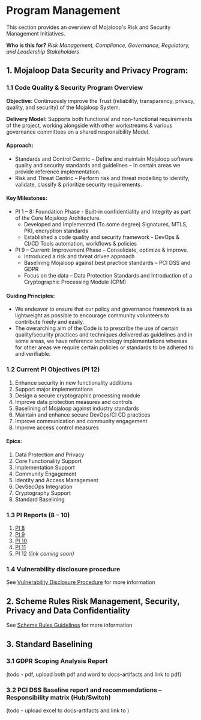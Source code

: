 # Program Management

This section provides an overview of Mojaloop's Risk and Security Management Initiatives.

**Who is this for?**
*Risk Management, Compliance, Governance, Regulatory, and Leadership Stakeholders*

## 1. Mojaloop Data Security and Privacy Program:
### 1.1 Code Quality & Security Program Overview

**Objective:** Continuously improve the Trust (reliability, transparency, privacy, quality, and security) of the Mojaloop System.

**Delivery Model:** Supports both functional and non-functional requirements of the project, working alongside with other workstreams & various governance committees on a shared responsibility Model.

#### Approach:
- Standards and Control Centric – Define and maintain Mojaloop software quality and security standards and guidelines – In certain areas we provide reference implementation.
- Risk and Threat Centric – Perform risk and threat modelling to identify, validate, classify & prioritize security requirements.

#### Key Milestones:
- PI 1 – 8: Foundation Phase - Built-in confidentiality and Integrity as part of the Core Mojaloop Architecture.
  - Developed and Implemented (To some degree) Signatures, MTLS, PKI, encryption standards 
  -	Established a code quality and security framework - DevOps & CI/CD Tools automation, workflows & policies
- PI 9 – Current: Improvement Phase – Consolidate, optimize & improve.
  - Introduced a risk and threat driven approach 
  - Baselining Mojaloop against best practice standards – PCI DSS and GDPR
  - Focus on the data – Data Protection Standards and Introduction of a Cryptographic Processing Module (CPM)

#### Guiding Principles:
- We endeavor to ensure that our policy and governance framework is as lightweight as possible to encourage community volunteers to contribute freely and easily.
- The overarching aim of the Code is to prescribe the use of certain quality/security practices and techniques delivered as guidelines and in some areas, we have reference technology implementations whereas for other areas we require certain policies or standards to be adhered to and verifiable.

### 1.2 Current PI Objectives (PI 12)

1.	Enhance security in new functionality additions
2.	Support major implementations
3.	Design a secure cryptographic processing module
4.	Improve data protection measures and controls
5.	Baselining of Mojaloop against industry standards
6.	Maintain and enhance secure DevOps/CI CD practices
7.	Improve communication and community engagement
8.	Improve access control measures

#### Epics:
1.	Data Protection and Privacy
2.	Core Functionality Support
3.	Implementation Support
4.	Community Engagement
5.	Identity and Access Management
6.	DevSecOps Integration
7.	Cryptography Support
8.	Standard Baselining

### 1.3 PI Reports (8 – 10)

1. [PI 8](https://raw.githubusercontent.com/mojaloop/documentation-artifacts/master/presentations/September%202019%20PI-8_OSS_community%20session/cqs_pi_08_report.pdf)
1. [PI 9](https://raw.githubusercontent.com/mojaloop/documentation-artifacts/master/presentations/January%202020%20OSS%20Community%20Session/cqs_pi_09_report.pdf)
1. [PI 10](https://github.com/mojaloop/documentation-artifacts/blob/master/presentations/April%202020%20Community%20Event/Presentations/code_quality_and_security-PI%2010%20final.pdf)
1. [PI 11](https://github.com/mojaloop/documentation-artifacts/blob/master/presentations/July%202020%20Community%20Event/Presentations/Code%20Quality%20Security%20PI%2010%20Report%20-%2020%20July%202020%20v1.9%20Final.pdf)
1. PI 12 _(link coming soon)_

### 1.4 Vulnerability disclosure procedure

See [Vulnerability Disclosure Procedure](./vulnerability-disclosure-procedure.md) for more information


## 2. Scheme Rules Risk Management, Security, Privacy and Data Confidentiality

See [Scheme Rules Guidelines](./scheme-rules-guidelines.md) for more information

## 3. Standard Baselining

### 3.1 GDPR Scoping Analysis Report

(todo - pdf, upload both pdf and word to docs-artifacts and link to pdf)

### 3.2 PCI DSS Baseline report and recommendations – Responsibility matrix (Hub/Switch)

(todo - upload excel to docs-artifacts and link to )